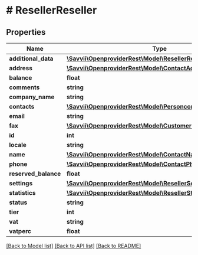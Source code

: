 # # ResellerReseller

## Properties

Name | Type | Description | Notes
------------ | ------------- | ------------- | -------------
**additional_data** | [**\Savvii\OpenproviderRest\Model\ResellerResellerAdditionalData**](ResellerResellerAdditionalData.md) |  | [optional]
**address** | [**\Savvii\OpenproviderRest\Model\ContactAddress**](ContactAddress.md) |  | [optional]
**balance** | **float** |  | [optional]
**comments** | **string** |  | [optional]
**company_name** | **string** |  | [optional]
**contacts** | [**\Savvii\OpenproviderRest\Model\PersoncontactContact[]**](PersoncontactContact.md) |  | [optional]
**email** | **string** |  | [optional]
**fax** | [**\Savvii\OpenproviderRest\Model\CustomerFax**](CustomerFax.md) |  | [optional]
**id** | **int** |  | [optional]
**locale** | **string** |  | [optional]
**name** | [**\Savvii\OpenproviderRest\Model\ContactName**](ContactName.md) |  | [optional]
**phone** | [**\Savvii\OpenproviderRest\Model\ContactPhone**](ContactPhone.md) |  | [optional]
**reserved_balance** | **float** |  | [optional]
**settings** | [**\Savvii\OpenproviderRest\Model\ResellerSettings**](ResellerSettings.md) |  | [optional]
**statistics** | [**\Savvii\OpenproviderRest\Model\ResellerStatistics**](ResellerStatistics.md) |  | [optional]
**status** | **string** |  | [optional]
**tier** | **int** |  | [optional]
**vat** | **string** |  | [optional]
**vatperc** | **float** |  | [optional]

[[Back to Model list]](../../README.md#models) [[Back to API list]](../../README.md#endpoints) [[Back to README]](../../README.md)
